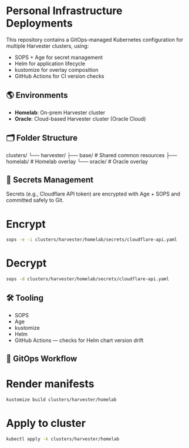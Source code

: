 # Personal Infrastructure Deployments

This repository contains a GitOps-managed Kubernetes configuration for multiple Harvester clusters, using:

- SOPS + Age for secret management
- Helm for application lifecycle
- kustomize for overlay composition
- GitHub Actions for CI version checks

## 🌎 Environments

- **Homelab**: On-prem Harvester cluster
- **Oracle**: Cloud-based Harvester cluster (Oracle Cloud)

## 🗂️ Folder Structure

clusters/
└── harvester/
├── base/ # Shared common resources
├── homelab/ # Homelab overlay
└── oracle/ # Oracle overlay

## 🔐 Secrets Management

Secrets (e.g., Cloudflare API token) are encrypted with Age + SOPS and committed safely to Git.


# Encrypt
```bash
sops -e -i clusters/harvester/homelab/secrets/cloudflare-api.yaml
```

# Decrypt
```bash
sops -d clusters/harvester/homelab/secrets/cloudflare-api.yaml
```

## 🛠️ Tooling
- SOPS
- Age
- kustomize
- Helm
- GitHub Actions — checks for Helm chart version drift

## 🚀 GitOps Workflow

# Render manifests
```bash
kustomize build clusters/harvester/homelab
```

# Apply to cluster
```bash
kubectl apply -k clusters/harvester/homelab
```
